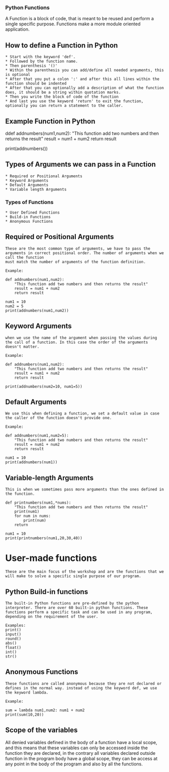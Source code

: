 ### Python Functions

A Function is a block of code, that is meant to be reused and perform a single specific purpose. Functions make a more module oriented application.

## How to define a Function in Python

    * Start with the keyword 'def'.
    * Followed by the function name.
    * Then parenthesis '()'
    * Within the parenthesis you can add/define all needed arguments, this is optional
    * After that you put a colon ':' and after this all lines within the function should be indented
    * After that you can optionally add a description of what the function does, it should be a string within quotation marks.
    * Then you write the block of code of the function
    * And last you use the keyword 'return' to exit the function, optionally you can return a statement to the caller.

## Example Function in Python

ddef addnumbers(num1,num2):
"This function add two numbers and then returns the result"
result = num1 + num2
return result

print(addnumbers())

## Types of Arguments we can pass in a Function

    * Required or Positional Arguments
    * Keyword Arguments
    * Default Arguments
    * Variable length Arguments

### Types of Functions

    * User Defined Functions
    * Build-in Functions
    * Anonymous Functions

## Required or Positional Arguments

    These are the most common type of arguments, we have to pass the arguments in correct positional order. The number of arguments when we call the function
    must match the number of arguments of the function definition.

    Example:

    def addnumbers(num1,num2):
        "This function add two numbers and then returns the result"
        result = num1 + num2
        return result

    num1 = 10
    num2 = 5
    print(addnumbers(num1,num2))

## Keyword Arguments

    when we use the name of the argument when passing the values during the call of a function. In this case the order of the arguments doesn't matter.

    Example:

    def addnumbers(num1,num2):
        "This function add two numbers and then returns the result"
        result = num1 + num2
        return result

    print(addnumbers(num2=10, num1=5))

## Default Arguments

    We use this when defining a function, we set a default value in case the caller of the function doesn't provide one.

    Example:

    def addnumbers(num1,num2=5):
        "This function add two numbers and then returns the result"
        result = num1 + num2
        return result

    num1 = 10
    print(addnumbers(num1))

## Variable-length Arguments

    This is when we sometimes pass more arguments than the ones defined in the function.

    def printnumbers(num1,*nums):
        "This function add two numbers and then returns the result"
        print(num1)
        for num in nums:
            print(num)
        return

    num1 = 10
    print(printnumbers(num1,20,30,40))

# User-made functions

    These are the main focus of the workshop and are the functions that we will make to solve a specific single purpose of our program.

## Python Build-in functions

    The built-in Python functions are pre-defined by the python interpreter. There are over 60 built-in python functions. These functions perform a specific task and can be used in any program, depending on the requirement of the user.

    Examples:
    print()
    input()
    round()
    abs()
    float()
    int()
    str()

## Anonymous Functions

    These functions are called anonymous because they are not declared or defines in the normal way. instead of using the keyword def, we use the keyword lambda.

    Example:

    sum = lambda num1,num2: num1 + num2
    print(sum(10,20))

## Scope of the variables

All denied variables defined in the body of a function have a local scope, and this means that these variables can only be accessed inside the function they are declared, in the contrary all variables declared outside function in the program body have a global scope, they can be access at any point in the body of the program and also by all the functions.
